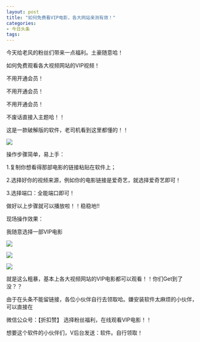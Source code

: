 ```yaml
---
layout: post
title: "如何免费看VIP电影，各大网站亲测有效！"
categories:
- 今日头条
tags:
---
```

今天给老风的粉丝们带来一点福利。土豪随意哈！

如何免费观看各大视频网站的VIP视频！

不用开通会员！

不用开通会员！

不用开通会员！

不废话直接入主题哈！！

这是一款破解版的软件，老司机看到这里都懂的！！

![](http://p9.pstatp.com/large/1681000031b135dbcf44)

操作步骤简单，易上手：

1.复制你想看得那部电影的链接粘贴在软件上；

2.选择好你的视频来源，例如你的电影链接是爱奇艺，就选择爱奇艺即可！

3.选择端口：全能端口即可！

做好以上步骤就可以播放啦！！稳稳地!!

现场操作效果：

我随意选择一部VIP电影

![](http://p3.pstatp.com/large/1632000683f289cb97bb)

![](http://p1.pstatp.com/large/16800000341185b2839f)

![](http://p3.pstatp.com/large/1680000033e3a1d0b4ee)

就是这么粗暴，基本上各大视频网站的VIP电影都可以观看！！你们Get到了没？？

由于在头条不能留链接，各位小伙伴自行去领取哈。嫌安装软件太麻烦的小伙伴，可以直接在

微信公众号：【折扣赞】 选择粉丝福利，在线观看VIP电影！！

想要这个软件的小伙伴们，V后台发送：软件。自行领取！